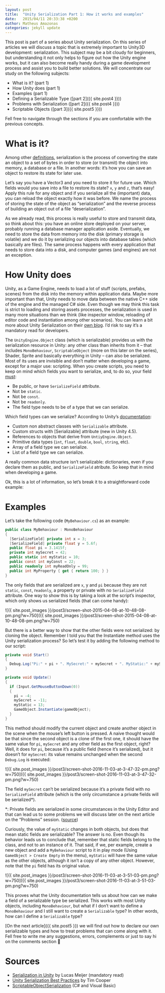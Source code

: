 ```yaml
---
layout: post
title:  "Unity Serialization Part 1: How it works and examples"
date:   2015/04/11 20:33:38 +0200
author: Matheus Amazonas
categories: jekyll update
---
```

This post is part of a series about Unity serialization.  On this series of articles we will discuss a topic that is extremely  important to Unity3D development: serialization. This subject may be a bit cloudy for beginners, but understanding it not only helps to figure out how the Unity engine works, but it can also become really handy during a game development process and assist you to build better solutions. We will concentrate our study on the following subjects:

- What is it? (part 1)
- How Unity does (part 1)
- Examples (part 1)
- Defining a Serializable Type ([part 2]({{ site.post4 }}))
- Problems with Serialization ([part 2]({{ site.post4 }}))
- Scriptable Objects ([part 3]({{ site.post5 }}))

Fell free to navigate through the sections if you are comfortable with the previous concepts.

# **What is it?**

Among other [definitions](https://msdn.microsoft.com/en-us/library/ms233843.aspx), serialization is the process of converting the state an object to a set of bytes in order to store (or transmit) the object into memory, a database or a file. In another words: it’s how you can save an object to restore its state for later use.

Let’s say you have a Vector3 and you need to store it for future use. Which fields would you save into a file to restore its state? `x`, `y` and `z`, that’s easy! Apply this rule for any object and if you serialize all the (important) data, you can reload the object exactly how it was before. We name the process of storing the state of the object as “serialization” and the reverse process of building an object out of a file “deserialization”.

As we already read, this process is really useful to store and transmit data, so think about this: you have an online store deployed on your server, probably running a database manager application aside. Eventually, we need to store the data from memory into the disk (primary storage is volatile) and we do it by serializing our objects into database tables (which basically are files). The same process happens with every application that needs to store data into a disk, and computer games (and engines) are not an exception.

# **How Unity does**

Unity, as a Game Engine, needs to load a lot of stuff (scripts, prefabs, scenes) from the disk into the memory within application data. Maybe more important than that, Unity needs to move data between the native C++ side of the engine and the managed C# side. Even though we may think this task is strict to loading and storing assets processes, the serialization is used in many more situations than we think (like inspector window, reloading of editor code and instantiation among other scenarios). You can learn a bit more about Unity Serialization on their [own blog](http://blogs.unity3d.com/2014/06/24/serialization-in-unity/). I’d risk to say it’s a mandatory read for developers.

The `UnityEngine.Object` class (which is serializable) provides us with the serialization resource in Unity: any other class than inherits from it – that includes `MonoBehaviour`, `ScriptableObject` (more on this later on the series), Shader, Sprite and basically everything in Unity – can also be serialized. Most of its uses are invisible and don’t matter when developing a game, except for a major use: scripting. When you create scripts, you need to keep on mind which fields you want to serialize, and, to do so, your field [must](http://blogs.unity3d.com/2014/06/24/serialization-in-unity/):

- Be public, or have `SerializeField` attribute.
- Not be `static`.
- Not be `const`.
- Not be `readonly`.
- The field type needs to be of a type that we can serialize.

Which field types can we serialize? According to Unity’s [documentation](http://docs.unity3d.com/Manual/script-Serialization.html):

- Custom non abstract classes with `Serializable` attribute.
- Custom structs with [Serializable] attribute (new in Unity 4.5).
- References to objects that derive from `UntiyEngine.Object`.
- Primitive data types (`int`, `float`, `double`, `bool`, `string`, etc).
- Array of a field type we can serialize.
- List of a field type we can serialize.

A really common data structure isn’t serializable: dictionaries, even if you declare them as public, and `SerializeField` atribute. So keep that in mind when developing a game.

Ok, this is a lot of information, so let’s break it to a straightforward code example:

# **Examples**

Let’s take the following code (`MyBehaviour.cs`) as an example:

```csharp
public class MyBehaviour : MonoBehaviour
{
  [SerializeField] private int x = 3;
  [SerializeField] private float y = 5.6f;
  public float pi = 3.1415f;
  private int mySecret = 42;
  public static int myStatic = 10;
  public const int myConst = 22;
  public readonly int myReadOnly = 99;
  public int MyProperty { get { return 100; } }
}
```

The only fields that are serialized are `x`, y and `pi` because they are not `static`, `const`, r`eadonly`, a property or private with no `SerializeField` attribute. One way to show this is by taking a look at the script’s inspector, which only shows us serialized fields (that can come handy):

![{{ site.post_images }}/post3/screen-shot-2015-04-08-at-10-48-08-pm.png?w=750]({{ site.post_images }}/post3/screen-shot-2015-04-08-at-10-48-08-pm.png?w=750)

But there is a better way to show that the other fields were not serialized: by cloning the object. Remember I told you that the Instantiate method uses the Unity serialization process? So let’s test it by adding the following method to our script:

```csharp
private void Start()
{
  Debug.Log("Pi:" + pi + ". MySecret:" + mySecret + ". MyStatic:" + myStatic);
}

private void Update()
{
  if (Input.GetMouseButtonDown(0))
  {
    pi = -4;
    mySecret = -11;
    myStatic = 13;
    GameObject.Instantiate(gameObject);
  }
}
```

This method should modify the current object and create another object in the scene when the mouse’s left button is pressed. A naive thought would be that since the second object is a clone of the first one, it should have the same value for `pi`, `mySecret` and any other field as the first object, right? Well, it does for `pi`, because it’s a public field (hence it’s serialized), but it doesn’t for `mySecret`: its value remains unchanged when the second `Debug.Log` is executed:

![{{ site.post_images }}/post3/screen-shot-2016-11-03-at-3-47-32-pm.png?w=750]({{ site.post_images }}/post3/screen-shot-2016-11-03-at-3-47-32-pm.png?w=750)

The field `mySecret` can’t be serialized because it’s a private field with no `SerializeField` attribute (which is the only circumstance a private fields will be serialized\*).

\*: Private fields are serialized in some circumstances in the Unity Editor and that can lead us to some problems we will discuss later on the next article on the “Problems” session. ([source](http://blogs.unity3d.com/2012/10/25/unity-serialization/))

Curiously, the value of `myStatic` changes in both objects, but does that mean static fields are serializable? The answer is no. Even though its behavior leads us to conclude that, remember that static fields belong to the class, and not to an instance of it. That said, if we, per example, create a new object and add a `MyBehaviour` script to it in play mode (Using `GameObject > Create Empty` in the menu), `myStatic` will have the same value as the other objects, although it isn’t a copy of any other object. However, note that the `pi` field has its original value.

![{{ site.post_images }}/post3/screen-shot-2016-11-03-at-3-51-03-pm.png?w=750]({{ site.post_images }}/post3/screen-shot-2016-11-03-at-3-51-03-pm.png?w=750)

This proves what the Unity documentation tells us about how can we make a field of a serializable type be serialized. This works with most Unity objects, including `MonoBehaviour`, but what if I don’t want to define a `MonoBehaviour` and I still want to create a `Serializable` type? In other words, how can I define a `Serializable` type?

[On the next article]({{ site.post5 }}) we will find out how to declare our own serializable types and how to treat problems that can come along with it. Fell free to write me any suggestions, errors, complements or just to say hi on the comments section 🙂

# **Sources**

- [Serialization in Unity](http://blogs.unity3d.com/2014/06/24/serialization-in-unity/) by Lucas Meijer (mandatory read)
- [Unity Serialization Best Practices](http://blogs.unity3d.com/2012/10/25/unity-serialization/) by Tim Cooper
- [ScriptableObject](http://docs.unity3d.com/Manual/class-ScriptableObject.html)[Serialization](https://msdn.microsoft.com/en-us/library/ms233843.aspx) (C# and Visual Basic)